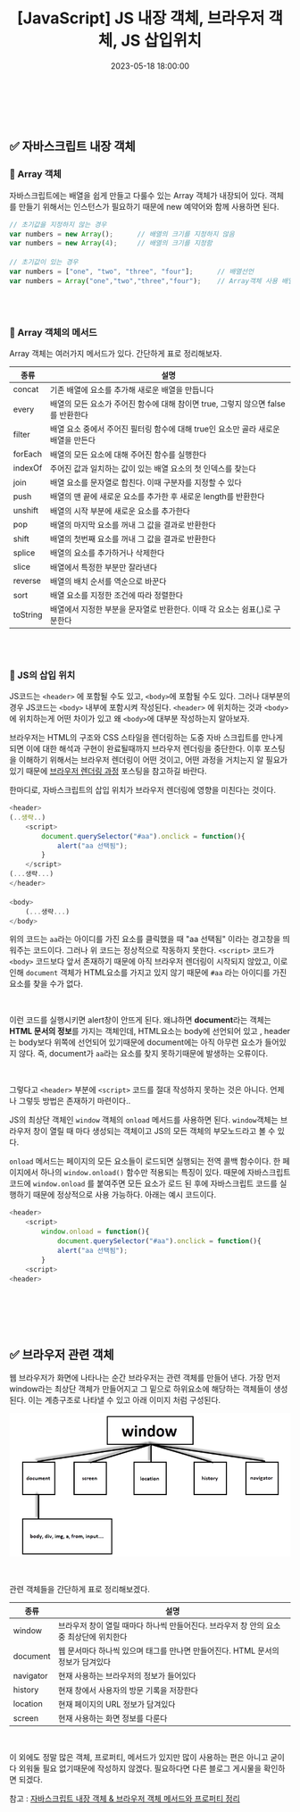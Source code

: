 ﻿---
permalink: /2023-05-18-JS 내장 객체, 브라우저 객체, JS 삽입위치/
title: "[JavaScript] JS 내장 객체, 브라우저 객체, JS 삽입위치"
date: 2023-05-18 18:00:00
toc: true
toc_sticky: true
toc_label: "JS 내장 객체, 브라우저 객체, JS 삽입위치"
categories:
- JavaScript
tags:
- 카카오 클라우드 스쿨
- JavaScript
---
<br><br>


## ✅ 자바스크립트 내장 객체


### 📌 Array 객체
자바스크립트에는 배열을 쉽게 만들고 다룰수 있는 Array 객체가 내장되어 있다. 객체를 만들기 위해서는 인스턴스가 필요하기 때문에 new 예약어와 함께 사용하면 된다.

```js
// 초기값을 지정하지 않는 경우
var numbers = new Array();		// 배열의 크기를 지정하지 않음
var numbers = new Array(4);		// 배열의 크기를 지정함

// 초기값이 있는 경우
var numbers = ["one", "two", "three", "four"];		// 배열선언
var numbers = Array("one","two","three","four");	// Array객체 사용 배열 선언
```

<br><br>

### 📌 Array 객체의 메서드
Array 객체는 여러가지 메서드가 있다. 간단하게 표로 정리해보자.

| 종류 | 설명 |
|--|--|
| concat | 기존 배열에 요소를 추가해 새로운 배열을 만듭니다 |
| every | 배열의 모든 요소가 주어진 함수에 대해 참이면 true, 그렇지 않으면 false를 반환한다 |
| filter | 배열 요소 중에서 주어진 필터링 함수에 대해 true인 요소만 골라 새로운 배열을 만든다 |
| forEach | 배열의 모든 요소에 대해 주어진 함수를 실행한다 |
| indexOf | 주어진 값과 일치하는 값이 있는 배열 요소의 첫 인덱스를 찾는다 |
| join | 배열 요소를 문자열로 합친다. 이때 구분자를 지정할 수 있다 |
| push | 배열의 맨 끝에 새로운 요소를 추가한 후 새로운 length를 반환한다 |
| unshift | 배열의 시작 부분에 새로운 요소를 추가한다 |
| pop | 배열의 마지막 요소를 꺼내 그 값을 결과로 반환한다 |
| shift | 배열의 첫번째 요소를 꺼내 그 값을 결과로 반환한다 |
| splice | 배열의 요소를 추가하거나 삭제한다 |
| slice | 배열에서 특정한 부분만 잘라낸다 |
| reverse | 배열의 배치 순서를 역순으로 바꾼다 |
| sort | 배열 요소를 지정한 조건에 따라 정렬한다 |
| toString | 배열에서 지정한 부분을 문자열로 반환한다. 이때 각 요소는 쉼표(,)로 구분한다 |

<Br><br>

### 📌 JS의 삽입 위치
JS코드는 `<header>` 에 포함될 수도 있고, `<body>`에 포함될 수도 있다. 그러나 대부분의 경우 JS코드는 `<body>` 내부에 포함시켜 작성된다. `<header>` 에 위치하는 것과 `<body>`에 위치하는게 어떤 차이가 있고 왜 `<body>`에 대부분 작성하는지 알아보자.

 
브라우저는 HTML의 구조와 CSS 스타일을 렌더링하는 도중 자바 스크립트를 만나게 되면 이에 대한 해석과 구현이 완료될때까지 브라우저 렌더링을 중단한다. 이후 포스팅을 이해하기 위해서는 브라우저 렌더링이 어떤 것이고, 어떤 과정을 거치는지 알 필요가 있기 때문에 [브라우저 렌더링 과정](https://idkim97.github.io/2023-05-18-%EB%B8%8C%EB%9D%BC%EC%9A%B0%EC%A0%80%20%EB%A0%8C%EB%8D%94%EB%A7%81%20%EA%B3%BC%EC%A0%95/) 포스팅을 참고하길 바란다.

한마디로, 자바스크립트의 삽입 위치가 브라우저 렌더링에 영향을 미친다는 것이다.

```js
<header>
(..생략..)
	<script>
		document.querySelector("#aa").onclick = function(){
			alert("aa 선택됨");
		}
	</script>
(...생략...)
</header>

<body>
	(...생략...)
</body>
```

위의 코드는 `aa`라는 아이디를 가진 요소를 클릭했을 때 "aa 선택됨" 이라는 경고창을 띄워주는 코드이다. 그러나 위 코드는 정상적으로 작동하지 못한다. `<script>` 코드가 `<body>` 코드보다 앞서 존재하기 때문에 아직 브라우저 렌더링이 시작되지 않았고, 이로인해 `document` 객체가 HTML요소를 가지고 있지 않기 때문에 `#aa` 라는 아이디를 가진 요소를 찾을 수가 없다. 

<br>

이런 코드를 실행시키면 alert창이 안뜨게 된다. 왜냐하면 **document**라는 객체는 **HTML 문서의 정보**를 가지는 객체인데,  HTML요소는 body에 선언되어 있고 , header는 body보다 위쪽에 선언되어 있기때문에 document에는 아직 아무런 요소가 들어있지 않다. 즉, document가 `aa`라는 요소를 찾지 못하기때문에 발생하는 오류이다.

<br>

그렇다고 `<header>` 부분에 `<script>` 코드를 절대 작성하지 못하는 것은 아니다. 언제나 그렇듯 방법은 존재하기 마련이다..

JS의 최상단 객체인 `window` 객체의 `onload` 메서드를 사용하면 된다. `window`객체는 브라우저 창이 열릴 때 마다 생성되는 객체이고 JS의 모든 객체의 부모노드라고 볼 수 있다. 

`onload` 메서드는 페이지의 모든 요소들이 로드되면 실행되는 전역 콜백 함수이다. 한 페이지에서 하나의 `window.onload()` 함수만 적용되는 특징이 있다. 때문에 자바스크립트 코드에 `window.onload` 를 붙여주면 모든 요소가 로드 된 후에 자바스크립트 코드를 실행하기 때문에 정상적으로 사용 가능하다. 아래는 예시 코드이다.


```js
<header>
	<script>
		window.onload = function(){
			document.querySelector("#aa").onclick = function(){
			alert("aa 선택됨");
		}
	<script>
<header>
```

<br><br><br><br>

## ✅ 브라우저 관련 객체

웹 브라우저가 화면에 나타나는 순간 브라우저는 관련 객체를 만들어 낸다. 가장 먼저 window라는 최상단 객체가 만들어지고 그 밑으로 하위요소에 해당하는 객체들이 생성된다. 이는 계층구조로 나타낼 수 있고 아래 이미지 처럼 구성된다.
<Br>

<p align="left">
<img src="https://github.com/idkim97/idkim97.github.io/blob/master/img/window.png?raw=true">
</p>

<Br>

관련 객체들을 간단하게 표로 정리해보겠다.

|종류|설명|
|--|--|
| window | 브라우저 창이 열릴 때마다 하나씩 만들어진다. 브라우저 창 안의 요소 중 최상단에 위치한다 |
| document | 웹 문서마다 하나씩 있으며 <body> 태그를 만나면 만들어진다. HTML 문서의 정보가 담겨있다 |
| navigator | 현재 사용하는 브라우저의 정보가 들어있다 |
| history | 현재 창에서 사용자의 방문 기록을 저장한다 |
| location | 현재 페이지의 URL 정보가 담겨있다 |
| screen | 현재 사용하는 화면 정보를 다룬다 |

<br>

이 외에도 정말 많은 객체, 프로퍼티, 메서드가 있지만 많이 사용하는 편은 아니고 굳이 다 외워둘 필요 없기때문에 작성하지 않겠다. 필요하다면 다른 블로그 게시물을 확인하면 되겠다.

참고 : [자바스크립트 내장 객체 & 브라우저 객체 메서드와 프로퍼티 정리 ](https://velog.io/@kim_unknown_/JavaScript-Objects)


